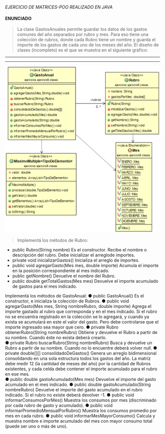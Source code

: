 
_EJERCICIO DE MATRICES-POO REALIZADO EN JAVA_

#### ENUNCIADO
> La clase GastosAnuales permite guardar los datos de los gastos comunes del año separados por rubro y mes. Para eso tiene una colección de rubros, donde cada Rubro tiene un nombre y guarda el importe de los gastos de cada uno de los meses del año. El diseño de clases (incompleto) es el que se muestra en el siguiente gráfico: 
___
___

![UML del ejercicio](UML.png "UML")


> Implementá los métodos de Rubro:
* public Rubro(String nombre)  Es el constructor. Recibe el nombre o descripción del rubro. Debe inicializar el arreglode importes.  
* private void inicializarGastos() Inicializa el arreglo de importes. 
* public void agregarGasto(Mes mes, double importe)  Acumula el importe en la posición correspondiente al mes indicado. 
* public getNombre()  Devuelve el nombre del Rubro. 
* public double getTotalGastos(Mes mes)  Devuelve el importe acumulado de gastos para el mes indicado.

Implementá los métodos de GastoAnual: 
● public GastoAnual()  Es el constructor, e inicializa la colección de Rubros.
● public void agregarGasto(Mes mes, String nombreRubro, double importe) Agrega el importe gastado al rubro que corresponda y en el mes indicado. Si el rubro no se encuentra registrado en la colección se lo agregará, y cuando ya exista se acumulará en este el valor del gasto. Pero debe controlarse que el importe ingresado sea mayor que cero. 
● private Rubro obtenerRubro(String nombreRubro)  Obtiene y devuelve el Rubro a partir de su nombre. Cuando éste no exista deberá crearlo.  
● private Rubro buscarRubro(String nombreRubro)  Busca y devuelve un Rubro a partir de su nombre. Cuando no lo encuentre deberá volver null. 
 ● private double[][] consolidadoDeGastos()  Genera un arreglo bidimensional consolidando en una sola estructura todos los gastos del año. La matriz debe medir 12 (la cantidad de meses del año) por la cantidad de Rubros existentes, y cada celda debe contener el importe acumulado para el rubro en ese mes.  
 ● public double gastoAcumulado(Mes mes)  Devuelve el importe del gasto acumulado en el mes indicado. 
 ● public double gastoAcumulado(String nombreRubro)  Devuelve el importe del gasto acumulado en el rubro indicado. Si el rubro no existe deberá devolver -1. 
 ● public void informarConsumosPorMes()  Muestra los consumos por mes (discriminado por cada rubro de gasto y acumulado). 
 ● public void informarPromedioMensualPorRubro() Muestra los consumos promedio por mes en cada rubro. 
 ● public void informarMesMayorConsumo()  Calcula y muestra nombre e importe acumulado del mes con mayor consumo total (puede ser uno o más de uno). 
